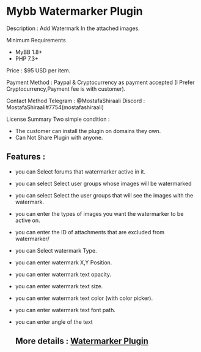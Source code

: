 # Mybb Watermarker Plugin

Description : Add Watermark In the attached images.

Minimum Requirements
   * MyBB 1.8+
   * PHP 7.3+
 

Price : $95 USD per item.

Payment Method : Paypal  & Cryptocurrency as payment accepted (I Prefer Cryptocurrency,Payment fee is with customer).

Contact Method
Telegram : @MostafaShiraali
Discord : MostafaShiraali#7754(mostafashiraali)

License Summary
Two simple condition :
- The customer can install the plugin on domains they own.
- Can Not Share Plugin with anyone.

## Features :

* you can Select forums that watermarker active in it.
* you can select Select user groups whose images will be watermarked
* you can select Select the user groups that will see the images with the watermark.
* you can enter the types of images you want the watermarker to be active on.
* you can enter the ID of attachments that are excluded from watermarker/
* you can Select watermark Type.
* you can enter watermark X,Y Position.
* you can enter watermark  text opacity. 
* you can enter watermark  text size. 
* you can enter watermark  text color (with color picker).  
* you can enter watermark  text font path.   
* you can enter angle of the text

  
   ## More details : [Watermarker Plugin](https://community.mybb.com/thread-237011.html)
